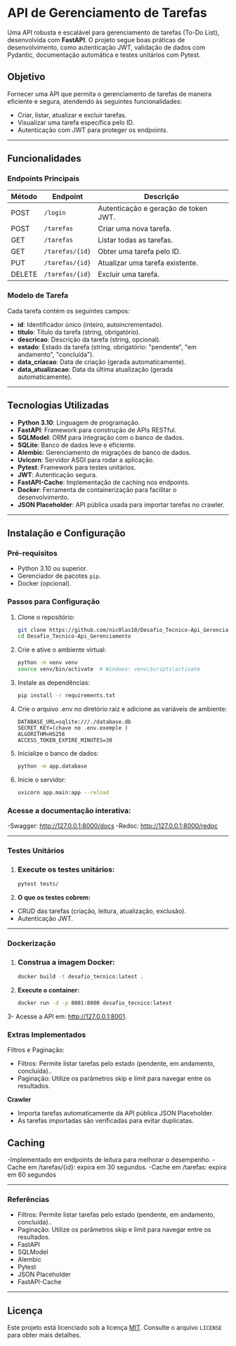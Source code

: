 # **API de Gerenciamento de Tarefas**

Uma API robusta e escalável para gerenciamento de tarefas (To-Do List), desenvolvida com **FastAPI**. O projeto segue boas práticas de desenvolvimento, como autenticação JWT, validação de dados com Pydantic, documentação automática e testes unitários com Pytest.

## **Objetivo**
Fornecer uma API que permita o gerenciamento de tarefas de maneira eficiente e segura, atendendo às seguintes funcionalidades:
- Criar, listar, atualizar e excluir tarefas.
- Visualizar uma tarefa específica pelo ID.
- Autenticação com JWT para proteger os endpoints.

---

## **Funcionalidades**

### **Endpoints Principais**
| Método | Endpoint         | Descrição                          |
|--------|------------------|------------------------------------|
| POST   | `/login`         | Autenticação e geração de token JWT. |
| POST   | `/tarefas`       | Criar uma nova tarefa.             |
| GET    | `/tarefas`       | Listar todas as tarefas.           |
| GET    | `/tarefas/{id}`  | Obter uma tarefa pelo ID.          |
| PUT    | `/tarefas/{id}`  | Atualizar uma tarefa existente.    |
| DELETE | `/tarefas/{id}`  | Excluir uma tarefa.                |

### **Modelo de Tarefa**
Cada tarefa contém os seguintes campos:
- **id**: Identificador único (inteiro, autoincrementado).
- **titulo**: Título da tarefa (string, obrigatório).
- **descricao**: Descrição da tarefa (string, opcional).
- **estado**: Estado da tarefa (string, obrigatório: "pendente", "em andamento", "concluída").
- **data_criacao**: Data de criação (gerada automaticamente).
- **data_atualizacao**: Data da última atualização (gerada automaticamente).

---

## **Tecnologias Utilizadas**
- **Python 3.10**: Linguagem de programação.
- **FastAPI**: Framework para construção de APIs RESTful.
- **SQLModel**: ORM para integração com o banco de dados.
- **SQLite**: Banco de dados leve e eficiente.
- **Alembic**: Gerenciamento de migrações de banco de dados.
- **Uvicorn**: Servidor ASGI para rodar a aplicação.
- **Pytest**: Framework para testes unitários.
- **JWT**: Autenticação segura.
- **FastAPI-Cache**: Implementação de caching nos endpoints.
- **Docker**: Ferramenta de containerização para facilitar o desenvolvimento.
- **JSON Placeholder**: API pública usada para importar tarefas no crawler.

---

## **Instalação e Configuração**

### **Pré-requisitos**
- Python 3.10 ou superior.
- Gerenciador de pacotes `pip`.
- Docker (opcional).

### **Passos para Configuração**
1. Clone o repositório:
   ```bash
   git clone https://github.com/nic0las10/Desafio_Tecnico-Api_Gerenciamento.git
   cd Desafio_Tecnico-Api_Gerenciamento
2. Crie e ative o ambiente virtual:
    ```bash
   python -m venv venv
   source venv/bin/activate  # Windows: venv\Scripts\activate
3. Instale as dependências:
   ```bash
   pip install -r requirements.txt
4. Crie o arquivo .env no diretório raiz e adicione as variáveis de ambiente:
    ```env
   DATABASE_URL=sqlite:///./database.db
   SECRET_KEY=(chave no .env.exemple )
   ALGORITHM=HS256
   ACCESS_TOKEN_EXPIRE_MINUTES=30
5. Inicialize o banco de dados:
   ```bash
   python -m app.database
6. Inicie o servidor:
    ```bash
    uvicorn app.main:app --reload
### **Acesse a documentação interativa:**

-Swagger: http://127.0.0.1:8000/docs
-Redoc: http://127.0.0.1:8000/redoc

---

### **Testes Unitários**

1. ### **Execute os testes unitários:**
   ```bash
   pytest tests/
   
2. **O que os testes cobrem:**
- CRUD das tarefas (criação, leitura, atualização, exclusão).
- Autenticação JWT.

---

### **Dockerização**

1. ### **Construa a imagem Docker:**
   ```bash
   docker build -t desafio_tecnico:latest .
   
2. **Execute o container:**
   ```bash
   docker run -d -p 8001:8000 desafio_tecnico:latest

3-   Acesse a API em: http://127.0.0.1:8001.

   
### **Extras Implementados**
Filtros e Paginação:
- Filtros: Permite listar tarefas pelo estado (pendente, em andamento, concluída)..
- Paginação: Utilize os parâmetros skip e limit para navegar entre os resultados.

 **Crawler**
- Importa tarefas automaticamente da API pública JSON Placeholder.
- As tarefas importadas são verificadas para evitar duplicatas.


## **Caching**
-Implementado em endpoints de leitura para melhorar o desempenho.
-Cache em /tarefas/{id}: expira em 30 segundos.
-Cache em /tarefas: expira em 60 segundos

---

### **Referências**
- Filtros: Permite listar tarefas pelo estado (pendente, em andamento, concluída)..
- Paginação: Utilize os parâmetros skip e limit para navegar entre os resultados.
- FastAPI
- SQLModel
- Alembic
- Pytest
- JSON Placeholder
- FastAPI-Cache
  
---

## **Licença**
 Este projeto está licenciado sob a licença [MIT](LICENSE). Consulte o arquivo `LICENSE` para obter mais detalhes.









    
   
